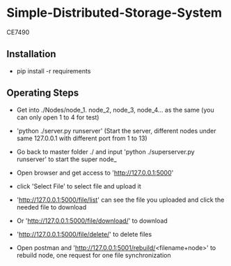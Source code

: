 # Simple-Distributed-Storage-System
 CE7490

 ## Installation

 * pip install -r requirements

 ## Operating Steps

 * Get into ./Nodes/node_1. node_2, node_3, node_4... as the same (you can only open 1 to 4 for test)

 * 'python ./server.py runserver' (Start the server, different nodes under same 127.0.0.1 with different port from 1 to 13)

 * Go back to master folder ./ and input 'python ./superserver.py runserver' to start the super node_

 * Open browser and get access to 'http://127.0.0.1:5000'

 * click 'Select File' to select file and upload it

 * 'http://127.0.0.1:5000/file/list' can see the file you uploaded and click the needed file to download

 * Or 'http://127.0.0.1:5000/file/download/<filename>' to download

 * 'http://127.0.0.1:5000/file/delete/<filename>' to delete files

 * Open postman and 'http://127.0.0.1:5001/rebuild/<filename+node>' to rebuild node, one request for one file synchronization

